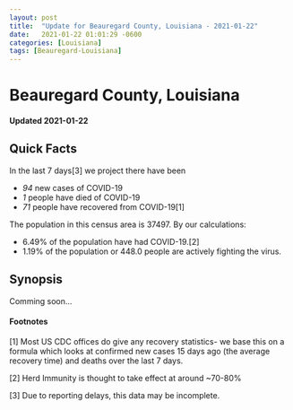 ```yaml
---
layout: post
title:  "Update for Beauregard County, Louisiana - 2021-01-22"
date:   2021-01-22 01:01:29 -0600
categories: [Louisiana]
tags: [Beauregard-Louisiana]
---
```


# Beauregard County, Louisiana
#### Updated 2021-01-22

## Quick Facts

In the last 7 days[3] we project there have been
- *94* new cases of COVID-19
- *1* people have died of COVID-19
- *71* people have recovered from COVID-19[1]

The population in this census area is 37497. By our calculations:
- 6.49% of the population have had COVID-19.[2]
- 1.19% of the population or 448.0 people are actively fighting the virus.

## Synopsis

Comming soon...


#### Footnotes

[1] Most US CDC offices do give any recovery statistics- we base this on a formula which looks at confirmed new cases
15 days ago (the average recovery time) and deaths over the last 7 days.

[2] Herd Immunity is thought to take effect at around ~70-80%

[3] Due to reporting delays, this data may be incomplete.
 
    